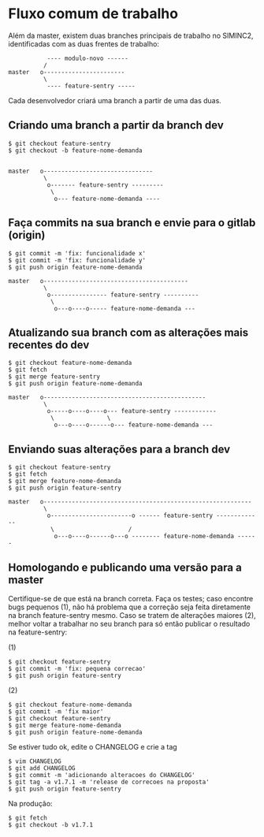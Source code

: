 # Fluxo comum de trabalho

Além da master, existem duas branches principais de trabalho no SIMINC2, identificadas com as duas frentes de trabalho:

               ---- modulo-novo ------
              /
    master   o-----------------------
              \
               ---- feature-sentry -----

Cada desenvolvedor criará uma branch a partir de uma das duas.

## Criando uma branch a partir da branch dev
    
    $ git checkout feature-sentry
    $ git checkout -b feature-nome-demanda


    master   o-------------------------------
              \
               o------- feature-sentry ---------
                \
                 o--- feature-nome-demanda ----

## Faça commits na sua branch e envie para o gitlab (origin)
    $ git commit -m 'fix: funcionalidade x'
    $ git commit -m 'fix: funcionalidade y'
    $ git push origin feature-nome-demanda

    master   o-----------------------------------------
              \
               o---------------- feature-sentry ----------
                \
                 o---o----o----- feature-nome-demanda ---

## Atualizando sua branch com as alterações mais recentes do dev

    $ git checkout feature-nome-demanda
    $ git fetch
    $ git merge feature-sentry
    $ git push origin feature-nome-demanda

    master   o----------------------------------------------
              \
               o-----o----o----o--- feature-sentry ------------
                \               \
                 o---o----o------o--- feature-nome-demanda ---

## Enviando suas alterações para a branch dev

    $ git checkout feature-sentry
    $ git fetch
    $ git merge feature-nome-demanda
    $ git push origin feature-sentry

    master   o-----------------------------------------------------------
              \
               o-----------------------o ------ feature-sentry -------------
                \                     /
                 o---o----o------o---o -------- feature-nome-demanda ------


## Homologando e publicando uma versão para a master

Certifique-se de que está na branch correta. Faça os testes; caso encontre bugs pequenos (1), não há problema que a correção seja feita diretamente na branch feature-sentry mesmo. Caso se tratem de alterações maiores (2), melhor voltar a trabalhar no seu branch para só então publicar o resultado na feature-sentry:

(1)

    $ git checkout feature-sentry
    $ git commit -m 'fix: pequena correcao'
    $ git push origin feature-sentry

(2)

    $ git checkout feature-nome-demanda
    $ git commit -m 'fix maior'
    $ git checkout feature-sentry
    $ git merge feature-nome-demanda
    $ git push origin feature-nome-demanda


Se estiver tudo ok, edite o CHANGELOG e crie a tag

    $ vim CHANGELOG
    $ git add CHANGELOG
    $ git commit -m 'adicionando alteracoes do CHANGELOG'
    $ git tag -a v1.7.1 -m 'release de correcoes na proposta'
    $ git push origin feature-sentry
    

Na produção:

    $ git fetch
    $ git checkout -b v1.7.1


